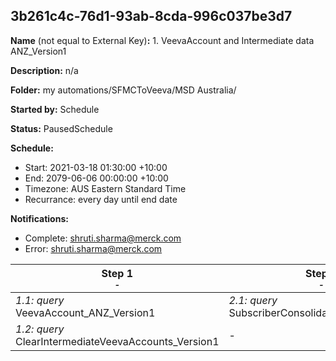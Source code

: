 ## 3b261c4c-76d1-93ab-8cda-996c037be3d7

**Name** (not equal to External Key)**:** 1.  VeevaAccount and Intermediate data ANZ_Version1

**Description:** n/a

**Folder:** my automations/SFMCToVeeva/MSD Australia/

**Started by:** Schedule

**Status:** PausedSchedule

**Schedule:**

* Start: 2021-03-18 01:30:00 +10:00
* End: 2079-06-06 00:00:00 +10:00
* Timezone: AUS Eastern Standard Time
* Recurrance: every day until end date

**Notifications:**

* Complete: shruti.sharma@merck.com
* Error: shruti.sharma@merck.com

| Step 1<br>_<small>-</small>_ | Step 2<br>_<small>-</small>_ | Step 3<br>_<small>-</small>_ | Step 4<br>_<small>-</small>_ | Step 5<br>_<small>-</small>_ | Step 6<br>_<small>-</small>_ |
| --- | --- | --- | --- | --- | --- |
| _1.1: query_<br>VeevaAccount_ANZ_Version1 | _2.1: query_<br>SubscriberConsolidated_ANZ_Version1 | _3.1: query_<br>SentConsolidated_ANZ_Version1 | _4.1: query_<br>OpensConsolidated_ANZ_Version1 | _5.1: query_<br>ClicksConsolidated_ANZ_Version1 | _6.1: query_<br>VeevaAccountsShared_ANZ_Version1 |
| _1.2: query_<br>ClearIntermediateVeevaAccounts_Version1 | - | - | - | - | - |
